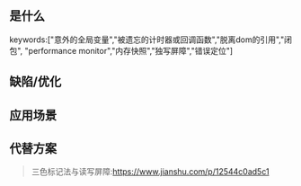 ## <a id="whatis">是什么</a>

keywords:["意外的全局变量","被遗忘的计时器或回调函数","脱离dom的引用","闭包", "performance monitor","内存快照","独写屏障","错误定位"]



## <a id="issue">缺陷/优化</a>



## <a id="scenario">应用场景</a>



## <a id="replacement">代替方案</a>

> 三色标记法与读写屏障:https://www.jianshu.com/p/12544c0ad5c1